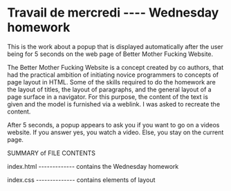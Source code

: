 # Travail de mercredi ---- Wednesday homework
This is the work about a popup that is displayed automatically after the user being for 5 seconds on the web page of Better Mother Fucking Website.

The Better Mother Fucking Website is a concept created by co authors, that had the practical ambition of initiating novice programmers to concepts of page layout in HTML. Some of the skills required to do the homework are the layout of titles, the layout of paragraphs, and the general layout of a page surface in a navigator.
For this purpose, the content of the text is given and the model is furnished via a weblink.
I was asked to recreate the content. 

After 5 seconds, a popup appears to ask you if you want to go on a videos website. 
If you answer yes, you watch a video. 
Else, you stay on the current page.

SUMMARY of FILE CONTENTS

index.html ------------- contains the Wednesday homework

index.css -------------- contains elements of layout
